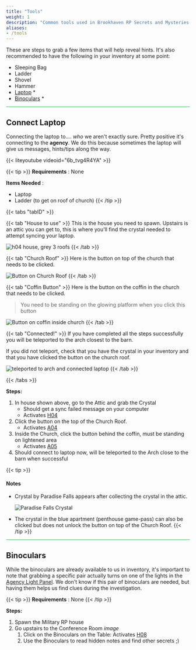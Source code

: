 ```yaml
---
title: "Tools"
weight: 1
description: "Common tools used in Brookhaven RP Secrets and Mysteries and how to get them."
aliases:
- /tools
--- 
```


These are steps to grab a few items that will help reveal hints.
It's also recommended to have the following in your inventory at some point:

- Sleeping Bag
- Ladder
- Shovel
- Hammer
- [Laptop](#connect-laptop) *
- [Binoculars](#binoculars) *

<hr style="background-color: #28b44c" size=8>

## Connect Laptop

Connecting the laptop to.... _who_ we aren't exactly sure. Pretty positive it's connecting to the **agency**.
We do this because sometimes the laptop will give us messages, hints/tips along the way.

{{< liteyoutube videoid="6b_tvg4R4YA" >}}


{{< tip >}}
**Requirements** : None

**Items Needed** : 
- Laptop
- Ladder (to get on roof of church)
{{< /tip >}}

{{< tabs "tabID" >}}

{{< tab "House to use" >}}
This is the house you need to spawn. 
Upstairs is an attic you can get to, this is where you'll find the crystal needed to attempt syncing your laptop.

![h04 house, grey 3 roofs](/images/bh/h04-house.jpg)
{{< /tab >}}

{{< tab "Church Roof" >}}
Here is the button on top of the church that needs to be clicked.

![Button on Church Roof](/images/bh/a04-x100.jpg)
{{< /tab >}}

{{< tab "Coffin Button" >}}
Here is the button on the coffin in the church that needs to be clicked.

> You need to be standing on the glowing platform when you click this button 

![Button on coffin inside church](/images/bh/a05.jpg)
{{< /tab >}}

{{< tab "Connected!" >}}
If you have completed all the steps successfully you will be teleported to the arch closest to the barn.

If you did not teleport, check that you have the crystal in your inventory and that you have clicked the button on the church roof.

![teleported to arch and connected laptop](/images/bh/a05-complete.jpg)
{{< /tab >}}

{{< /tabs >}}

**Steps:**

1. In house shown above, go to the Attic and grab the Crystal
	- Should get a sync failed message on your computer
	- Activates [H04](../../casebook/light_panel#h04)
1. Click the button on the top of the Church Roof.
	- Activates [A04](../../casebook/light_panel#a04)
1. Inside the Church, click the button behind the coffin, must be standing on lightened area
	- Activates [A05](../../casebook/light_panel#a05)
1. Should connect to laptop now, will be teleported to the Arch close to the barn when successful



{{< tip >}}
#### Notes

- Crystal by Paradise Falls appears after collecting the crystal in the attic.
	
	![Paradise Falls Crystal](/images/bh/paradise-falls-crystal-2in.jpg)

- The crystal in the blue apartment (penthouse game-pass) can also be clicked but does not unlock the button on top of the Church Roof.
{{< /tip >}}


<hr style="background-color: #28b44c" size=8>

## Binoculars

While the binoculars are already available to us in inventory, it's important to note that grabbing a specific pair actually turns on one of the lights in the [Agency Light Panel](../../casebook/light_panel/).
We don't know if this pair of binoculars are needed, but having them helps us find clues during the investigation.

{{< tip >}}
**Requirements** : None
{{< /tip >}}


**Steps:**

1. Spawn the Military RP house
1. Go upstairs to the Conference Room _image_
	1. Click on the Binoculars on the Table: Activates [H08](../../casebook/light_panel#h08)
	1. Use the Binoculars to read hidden notes and find other secrets ;) 

